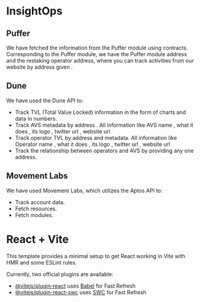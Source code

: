 # InsightOps

## Puffer

We have fetched the information from the Puffer module using contracts. Corresponding to the Puffer module, we have the Puffer module address and the restaking operator address, where you can track activities from our website by address given .

## Dune 

We have used the Dune API to:
- Track TVL (Total Value Locked) information in the form of charts and data in numbers.
- Track AVS metadata by address . All information like AVS name , what it does , its logo , twitter url , website url
- Track operator TVL by address and metadata.  All information like Operator name , what it does , its logo , twitter url , website url
- Track the relationship between operators and AVS by providing any one address.

## Movement Labs

We have used Movement Labs, which utilizes the Aptos API to:
- Track account data.
- Fetch resources.
- Fetch modules.



# React + Vite

This template provides a minimal setup to get React working in Vite with HMR and some ESLint rules.

Currently, two official plugins are available:

- [@vitejs/plugin-react](https://github.com/vitejs/vite-plugin-react/blob/main/packages/plugin-react/README.md) uses [Babel](https://babeljs.io/) for Fast Refresh
- [@vitejs/plugin-react-swc](https://github.com/vitejs/vite-plugin-react-swc) uses [SWC](https://swc.rs/) for Fast Refresh
